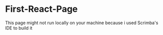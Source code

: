 # First-React-Page


This page might not run locally on your machine because i used Scrimba's IDE to build it
